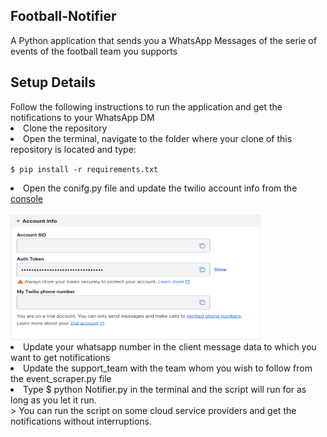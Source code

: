 <h2>Football-Notifier</h2>
A Python application that sends you a WhatsApp Messages of the  serie of events of the football team you supports
<h2>Setup Details</h2>
Follow the following instructions to run the application and get the notifications to your WhatsApp DM 
<li>Clone the repository</li>
<li>Open the terminal, navigate to the folder where your clone of this repository is located and type:
  
  `$ pip install -r requirements.txt` </li>
 
<li> Open the conifg.py file and update the twilio account info from the <a href="https://console.twilio.com/?frameUrl=/console">console</a></li>
<br> <img src="Football Notifier/twilio_console.png" width="400" height="200"> <br>
<li> Update your whatsapp number in the client message data to which you want to get notifications </li>  
<li> Update the support_team with the team whom you wish to follow from the event_scraper.py file </li>
<li> Type $ python Notifier.py in the terminal and the script will run for as long as you let it run. </li>
> You can run the script on some cloud service providers and get the notifications without interruptions.


